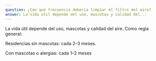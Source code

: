 ```yaml
---
question: ¿Con qué frecuencia debería limpiar el filtro del aire?
answer: La vida útil depende del uso, mascotas y calidad del...
---
```




La vida útil depende del uso, mascotas y calidad del aire. Como regla general:

Residencias sin mascotas: cada 2–3 meses.

Con mascotas o alergias: cada 1–2 meses